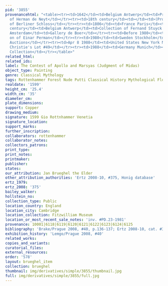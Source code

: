 ```yaml
---
pid: '3855'
provenancehtml: "<table><tr><td>1642</td><td>Belgium Antwerp</td><td>Probably in collection
  of Herman de Neyt</td></tr><tr><td>18th century</td><td></td><td>(Probably) Collection
  of Berliner Schloss</td></tr><tr><td>1806</td><td>France Paris</td><td></td></tr><tr><td>20th
  century</td><td>Belgium Antwerp</td><td>Collection of Fernand Stuyck del Bruyère</td></tr><tr><td></td><td>Netherlands
  Amsterdam</td><td>Gallery de Boer</td></tr><tr><td>Before 1980</td><td>Sweden Stockholm</td><td>Collection
  on of Einar Perman</td></tr><tr><td>1980</td><td>Sweden Stockholm</td><td>Bukowski
  Auctions</td></tr><tr><td>Apr 8 1988</td><td>United States New York NY</td><td>Sale
  Christie's Lot #49</td></tr><tr><td>1988</td><td>Germany Munich</td><td>Private
  Collection</td></tr></table>"
related_html:
related_ids:
label: The Contest of Apollo and Marsyas (Judgment of Midas)
object_type: Painting
genre: Classical Mythology
tags: Rottenhammer Forest Nude Putti Classical History Mythological Flowers Musical_instruments
realdate: '1599'
height_cm: '25.4'
width_cm: '35'
diameter_cm:
plate_dimensions:
support: Copper
drawing_medium:
signature: 1599 Gio Rottnhammer Venetia
signature_location:
support_marks:
further_inscription:
collaborators: rottenhammer
collaborator_notes:
collectors_patrons:
print_type:
print_notes:
printmaker:
publisher:
states:
our_attribution: Jan Brueghel the Elder
other_attribution_authorities: 'Ertz 2008-10, #375, Honig database'
ertz_1979:
ertz_2008: '375'
bailey_walker:
hollstein_no:
collection_type: Public
location_country: England
location_city: Cambridge
location_collection: Fitzwilliam Museum
location_or_most_recent_sale_notes: 'inv. #PD.23-1981'
provenance: 10001|6118|6119|6120|6121|6122|6123|6124|6125
bibliography: 'Brake/Prague 2008, #40, p.136-137; Ertz 2008-10, cat. #375'
exhibition_history: 'Lemgo/Prague 2008, #40'
related_works:
copies_and_variants:
curatorial_files:
external_resources:
order: '578'
layout: brueghel_item
collection: brueghel
thumbnail: img/derivatives/simple/3855/thumbnail.jpg
full: img/derivatives/simple/3855/full.jpg
---
```

